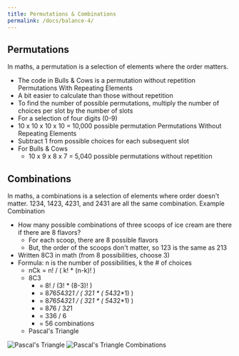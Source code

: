 ```yaml
---
title: Permutations & Combinations
permalink: /docs/balance-4/
---
```


## Permutations
In maths, a permutation is a selection of elements where the order matters.
* The code in Bulls & Cows is a permutation without repetition
Permutations With Repeating Elements
* A bit easier to calculate than those without repetition
* To find the number of possible permutations, multiply the number of choices per slot by the number of slots
* For a selection of four digits (0-9)
* 10 x 10 x 10 x 10 = 10,000 possible permutation
Permutations Without Repeating Elements
* Subtract 1 from possible choices for each subsequent slot
* For Bulls & Cows
  * 10 x 9 x 8 x 7 = 5,040 possible permutations without repetition

## Combinations
In maths, a combinations is a selection of elements where order doesn't matter. 1234, 1423, 4231, and 2431 are all the same combination.
Example Combination
* How many possible combinations of three scoops of ice cream are there if there are 8 flavors?
  * For each scoop, there are 8 possible flavors
  * But, the order of the scoops don't matter, so 123 is the same as 213
* Written 8C3 in math (from 8 possibilities, choose 3)
* Formula: n is the number of possibilities, k the # of choices
  * nCk = n! / ( k! * (n-k)! )
  * 8C3 
    * = 8! / (3! * (8-3)! )
    * = 8*7*6*5*4*3*2*1 / ( 3*2*1 * ( 5*4*3*2*1) )	
    * = 8*7*6*5*4*3*2*1 / ( 3*2*1 * ( 5*4*3*2*1) )
    * = 8*7*6 / 3*2*1 
    * = 336 / 6 
    * = 56 combinations
  * Pascal's Triangle

<centre>        
    <img src="{{ "/assets/img/balance/PascalTriangle.jpg" | relative_url }}" alt="Pascal's Triangle" class="img-responsive">
</centre>

<centre>        
    <img src="{{ "/assets/img/balance/combs.png" | relative_url }}" alt="Pascal's Triangle Combinations" class="img-responsive">
</centre>


  





